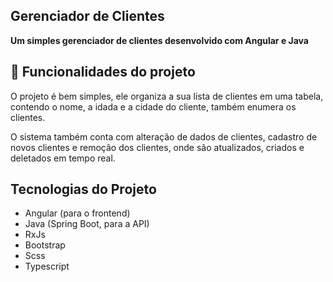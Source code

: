 ## Gerenciador de Clientes
**Um simples gerenciador de clientes desenvolvido com Angular e Java**


## 🔨 Funcionalidades do projeto

O projeto é bem simples, ele organiza a sua lista de clientes em uma tabela, contendo
o nome, a idada e a cidade do cliente, também enumera os clientes.

O sistema também conta com alteração de dados de clientes, cadastro de novos clientes e
remoção dos clientes, onde são atualizados, criados e deletados em tempo real.

##  Tecnologias do Projeto

 - Angular (para o frontend)
 - Java (Spring Boot, para a API)
 - RxJs
 - Bootstrap
 - Scss
 - Typescript
